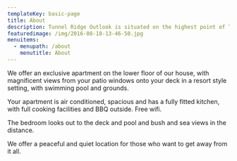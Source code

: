 ```yaml
---
templateKey: basic-page
title: About
description: Tunnel Ridge Outlook is situated on the highest point of Tunnel Ridge Road
featuredimage: /img/2016-08-18-13-46-50.jpg
menuitems:
  - menupath: /about
    menutitle: About
---
```

We offer an exclusive apartment on the lower floor of our house, with magnificent views from your patio windows onto your deck in a resort style setting, with swimming pool and grounds.

​Your apartment is air conditioned, spacious and has a fully fitted kitchen, with full cooking facilities and BBQ outside.  Free wifi.

The bedroom looks out to the deck and pool and bush and sea views in the distance.

​We offer a peaceful and quiet location for those who want to get away from it all.
